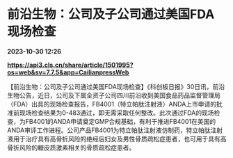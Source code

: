 # 前沿生物：公司及子公司通过美国FDA现场检查

**2023-10-30 12:26**

**https://api3.cls.cn/share/article/1501995?os=web&sv=7.7.5&app=CailianpressWeb**

【前沿生物：公司及子公司通过美国FDA现场检查】《科创板日报》30日讯，前沿生物公告，近日，公司及下属全资子公司四川前沿收到美国食品药品监督管理局（FDA）出具的现场检查报告，FB4001（特立帕肽注射液）ANDA上市申请的批准前现场检查结果为0-483通过，即无需采取任何整改。此次通过FDA的现场检查，为FB4001的ANDA申请奠定GMP合规基础，有利于推进FB4001在美国的ANDA审评工作进程。公司产品FB4001为特立帕肽注射液仿制药，特立帕肽注射液用于治疗具有高骨折风险的绝经后妇女及男性骨质疏松症患者，也可用于具有高骨折风险的糖皮质激素相关的骨质疏松症患者。